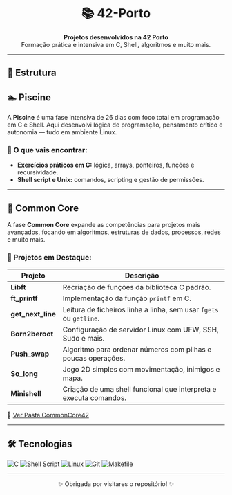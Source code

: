 <h1 align="center">📚 42-Porto</h1>
<p align="center">
  <strong>Projetos desenvolvidos na 42 Porto</strong><br>
  Formação prática e intensiva em C, Shell, algoritmos e muito mais.
</p>

---

## 📁 Estrutura

## 🏊 Piscine

A **Piscine** é uma fase intensiva de 26 dias com foco total em programação em C e Shell. 
Aqui desenvolvi lógica de programação, pensamento crítico e autonomia — tudo em ambiente Linux.

### 🔹 O que vais encontrar:

- **Exercícios práticos em C:** lógica, arrays, ponteiros, funções e recursividade.
- **Shell script e Unix:** comandos, scripting e gestão de permissões.
---

## 🧱 Common Core

A fase **Common Core** expande as competências para projetos mais avançados, focando em algoritmos, estruturas de dados, processos, redes e muito mais.

### 📌 Projetos em Destaque:

| Projeto           | Descrição                                                                 |
|-------------------|---------------------------------------------------------------------------|
| **Libft**         | Recriação de funções da biblioteca C padrão.                              |
| **ft_printf**     | Implementação da função `printf` em C.                                    |
| **get_next_line** | Leitura de ficheiros linha a linha, sem usar `fgets` ou `getline`.        |
| **Born2beroot**   | Configuração de servidor Linux com UFW, SSH, Sudo e mais.                 |
| **Push_swap**     | Algoritmo para ordenar números com pilhas e poucas operações.             |
| **So_long**       | Jogo 2D simples com movimentação, inimigos e mapa.                        |
| **Minishell**     | Criação de uma shell funcional que interpreta e executa comandos.         |

📁 [Ver Pasta CommonCore42](https://github.com/ericat2mm/42-Porto/tree/main/CommonCore42)

---

## 🛠️ Tecnologias

![C](https://img.shields.io/badge/-C-333333?style=flat&logo=c)
![Shell Script](https://img.shields.io/badge/-Shell-333333?style=flat&logo=gnu-bash)
![Linux](https://img.shields.io/badge/-Linux-333333?style=flat&logo=linux)
![Git](https://img.shields.io/badge/-Git-333333?style=flat&logo=git)
![Makefile](https://img.shields.io/badge/-Makefile-333333?style=flat)


---

<p align="center">✨ Obrigada por visitares o repositório! ✨</p>
